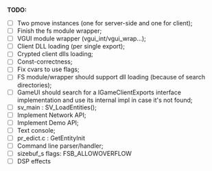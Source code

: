 **TODO:**

- [ ] Two pmove instances (one for server-side and one for client);
- [ ] Finish the fs module wrapper;
- [ ] VGUI module wrapper (vgui_int/vgui_wrap...);
- [ ] Client DLL loading (per single export);
- [ ] Crypted client dlls loading;
- [ ] Const-correctness;
- [ ] Fix cvars to use flags;
- [ ] FS module/wrapper should support dll loading (because of search directories);
- [ ] GameUI should search for a IGameClientExports interface implementation and use its internal impl in case it's not found;
- [ ] sv_main : SV_LoadEntities();
- [ ] Implement Network API;
- [ ] Implement Demo API;
- [ ] Text console;
- [ ] pr_edict.c : GetEntityInit
- [ ] Command line parser/handler;
- [ ] sizebuf_s flags: FSB_ALLOWOVERFLOW
- [ ] DSP effects
